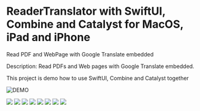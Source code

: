 # ReaderTranslator with SwiftUI, Combine and Catalyst for MacOS, iPad and iPhone
Read PDF and WebPage with Google Translate embedded

Description:
Read PDFs and Web pages with Google Translate embedded.

This project is demo how to use SwiftUI, Combine and Catalyst together

![DEMO](files/demo.gif)

![](files/Screen8.png)
![](files/Screen1.png)
![](files/Screen2.png)
![](files/Screen3.png)
![](files/Screen4.png)
![](files/Screen5.png)
![](files/Screen6.png)
![](files/Screen7.png)
